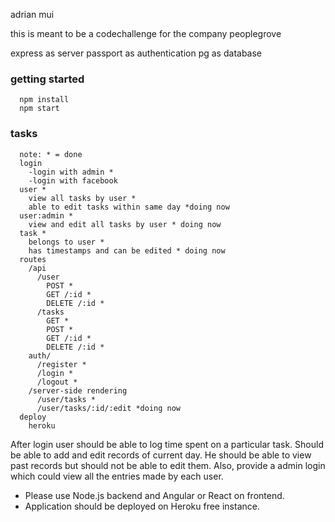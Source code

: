 adrian mui

this is meant to be a codechallenge for the company peoplegrove

express as server
passport as authentication
pg as database 


### getting started
```
  npm install
  npm start
```

### tasks
```
  note: * = done
  login
    -login with admin *
    -login with facebook
  user *
    view all tasks by user * 
    able to edit tasks within same day *doing now
  user:admin *
    view and edit all tasks by user * doing now
  task *
    belongs to user *
    has timestamps and can be edited * doing now
  routes
    /api
      /user
        POST *
        GET /:id *
        DELETE /:id *
      /tasks
        GET *
        POST *
        GET /:id *
        DELETE /:id *
    auth/
      /register *
      /login *
      /logout *
    /server-side rendering
      /user/tasks *
      /user/tasks/:id/:edit *doing now
  deploy  
    heroku
```

 After login user should be able  to log time spent on a particular task. Should be able to add and edit records of current day. He should be able to view past records but should not be able to edit them. Also, provide a admin login which could view all the entries made by each user. 
- Please use Node.js backend and Angular or React on frontend. 
- Application should be deployed on Heroku free instance. 

